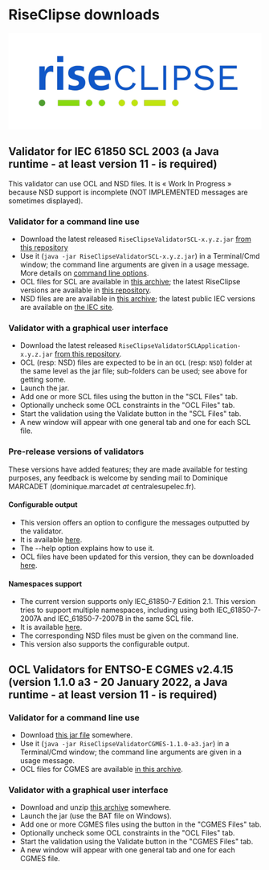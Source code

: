 # RiseClipse downloads

![Logo RiseClipe](img/small_logo_riseclipse.png)

## Validator for IEC 61850 SCL 2003 (a Java runtime - at least version 11 - is required)
This validator can use OCL and NSD files. It is « Work In Progress » because NSD support is incomplete (NOT IMPLEMENTED messages are sometimes displayed).

### Validator for a command line use
* Download the latest released `RiseClipseValidatorSCL-x.y.z.jar` [from this repository](https://github.com/riseclipse/riseclipse-validator-scl2003/releases)
* Use it (`java -jar RiseClipseValidatorSCL-x.y.z.jar`) in a Terminal/Cmd window; the command line arguments are given in a usage message. More details on [command line options](commandLineHelp).
* OCL files for SCL are available in [this archive](downloads/SCL_OCL.zip); the latest RiseClipse versions are available in [this repository](https://github.com/riseclipse/riseclipse-ocl-constraints-scl2003).
* NSD files are are available in [this archive](downloads/NSD.zip); the latest public IEC versions are available on [the IEC site](https://www.iec.ch/dyn/www/f?p=103:227:502877425777072::::FSP_ORG_ID,FSP_LANG_ID:1273,25).

### Validator with a graphical user interface
* Download the latest released `RiseClipseValidatorSCLApplication-x.y.z.jar` [from this repository](https://github.com/riseclipse/riseclipse-validator-scl2003/releases).
* OCL (resp: NSD) files are expected to be in an `OCL` (resp: `NSD`) folder at the same level as the jar file; sub-folders can be used; see above for getting some.
* Launch the jar.
* Add one or more SCL files using the button in the "SCL Files" tab.
* Optionally uncheck some OCL constraints in the "OCL Files" tab.
* Start the validation using the Validate button in the "SCL Files" tab.
* A new window will appear with one general tab and one for each SCL file.

### Pre-release versions of validators
These versions have added features; they are made available for testing purposes, any feedback is welcome by sending mail to Dominique MARCADET (dominique.marcadet *at* centralesupelec.fr).

#### Configurable output
* This version offers an option to configure the messages outputted by the validator.
* It is available [here](https://wdi.centralesupelec.fr/software/downloads/RiseClipse/RiseClipseValidatorSCL-1.1.0-a25rc.jar).
* The --help option explains how to use it.
* OCL files have been updated for this version, they can be downloaded [here](https://wdi.centralesupelec.fr/software/downloads/RiseClipse/OCL-New-Message-Format.zip).

#### Namespaces support
* The current version supports only IEC_61850-7 Edition 2.1. This version tries to support 
multiple namespaces, including using both IEC_61850-7-2007A and IEC_61850-7-2007B in the 
same SCL file.
* It is available [here](https://wdi.centralesupelec.fr/software/downloads/RiseClipse/RiseClipseValidatorSCL-1.1.0-a26rc.jar).
* The corresponding NSD files must be given on the command line.
* This version also supports the configurable output.

## OCL Validators for ENTSO-E CGMES v2.4.15 (version 1.1.0 a3 - 20 January 2022, a Java runtime - at least version 11 - is required)
### Validator for a command line use
* Download [this jar file](downloads/RiseClipseEntsoeCim16Validator-1.1.0-a3.jar) somewhere.
* Use it (`java -jar RiseClipseValidatorCGMES-1.1.0-a3.jar`) in a Terminal/Cmd window; the command line arguments are given in a usage message.
* OCL files for CGMES are available [in this archive](downloads/CGMES_OCL.zip).

### Validator with a graphical user interface
* Download and unzip [this archive](downloads/RiseClipseValidatorCGMESApplication-1.1.0-a3.zip) somewhere.
* Launch the jar (use the BAT file on Windows).
* Add one or more CGMES files using the button in the "CGMES Files" tab.
* Optionally uncheck some OCL constraints in the "OCL Files" tab.
* Start the validation using the Validate button in the "CGMES Files" tab.
* A new window will appear with one general tab and one for each CGMES file.

